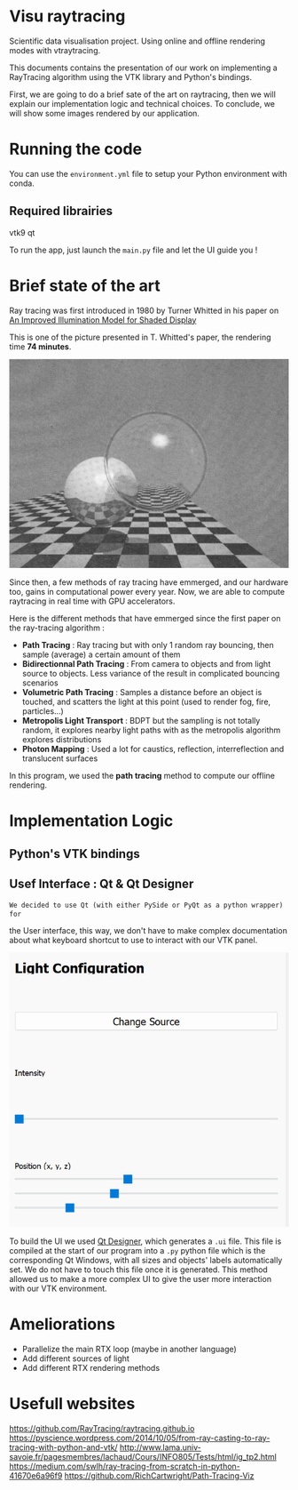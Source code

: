 # Visu raytracing
Scientific data visualisation project.
Using online and offline rendering modes with vtraytracing.

This documents contains the presentation of our work on implementing a
RayTracing algorithm using the VTK library and Python's bindings.

First, we are going to do a brief sate of the art on raytracing, then we will
explain our implementation logic and technical choices. To conclude, we will
show some images rendered by our application.

# Running the code
You can use the `environment.yml` file to setup your Python environment with
conda.

## Required librairies
vtk9
qt

To run the app, just launch the `main.py` file and let the UI guide you !


# Brief state of the art
Ray tracing was first introduced in 1980 by Turner Whitted in his paper on
[An Improved Illumination Model for Shaded Display](https://www.cs.drexel.edu/~david/Classes/Papers/p343-whitted.pdf)

This is one of the picture presented in T. Whitted's paper, the rendering time **74 minutes**.

![Whitted Ray Tracing](fig/figureWhitted74min.png)

Since then, a few methods of ray tracing have emmerged, and our hardware too,
gains in computational power every year. Now, we are able to compute raytracing
in real time with GPU accelerators.

Here is the different methods that have emmerged since the first paper on the
ray-tracing algorithm :
- **Path Tracing** : Ray tracing but with only 1 random ray bouncing, then
sample (average) a certain amount of them
- **Bidirectionnal Path Tracing** : From camera to objects and from light source
to objects. Less variance of the result in complicated bouncing scenarios
- **Volumetric Path Tracing** : Samples a distance before an object is touched,
and scatters the light at this point (used to render fog, fire, particles...)
- **Metropolis Light Transport** : BDPT but the sampling is not totally random,
it explores nearby light paths with as the metropolis algorithm explores
distributions
- **Photon Mapping** : Used a lot for caustics, reflection, interreflection and
translucent surfaces

In this program, we used the **path tracing** method to compute our offline
rendering.

# Implementation Logic
## Python's VTK bindings

## Usef Interface : Qt & Qt Designer
    We decided to use Qt (with either PySide or PyQt as a python wrapper) for
the User interface, this way, we don't have to make complex documentation about
what keyboard shortcut to use to interact with our VTK panel.

![UI Light sliders](fig/lightSlidersUI.png)

To build the UI we used [Qt Designer](https://doc.qt.io/qt-5/qtdesigner-manual.html),
which generates a `.ui` file. This file is compiled at the start of our
program into a `.py` python file which is the corresponding Qt Windows, with all
sizes and objects' labels automatically set. We do not have to touch this file
once it is generated. This method allowed us to make a more complex UI to give
the user more interaction with our VTK environment.

# Ameliorations
- Parallelize the main RTX loop (maybe in another language)
- Add different sources of light
- Add different RTX rendering methods

# Usefull websites
https://github.com/RayTracing/raytracing.github.io
https://pyscience.wordpress.com/2014/10/05/from-ray-casting-to-ray-tracing-with-python-and-vtk/
http://www.lama.univ-savoie.fr/pagesmembres/lachaud/Cours/INFO805/Tests/html/ig_tp2.html
https://medium.com/swlh/ray-tracing-from-scratch-in-python-41670e6a96f9
https://github.com/RichCartwright/Path-Tracing-Viz
